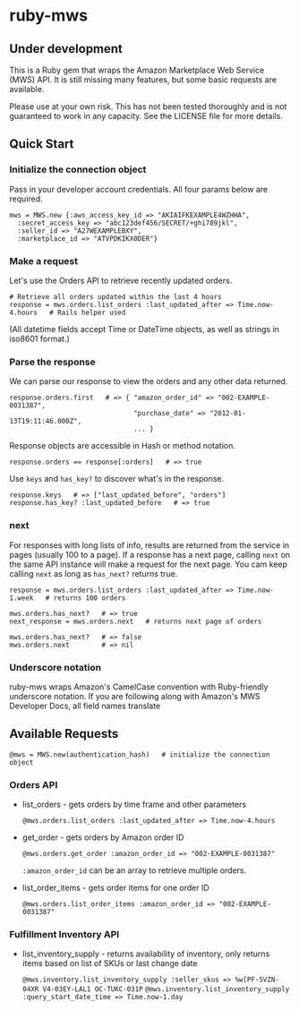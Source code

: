 ruby-mws
========

Under development
-----------------

This is a Ruby gem that wraps the Amazon Marketplace Web Service (MWS) API. It is still missing many features, but some basic requests are available.

Please use at your own risk. This has not been tested thoroughly and is not guaranteed to work in any capacity. See the LICENSE file for more details.

Quick Start
-----------

### Initialize the connection object

Pass in your developer account credentials. All four params below are required.

    mws = MWS.new {:aws_access_key_id => "AKIAIFKEXAMPLE4WZHHA",
      :secret_access_key => "abc123def456/SECRET/+ghi789jkl",
      :seller_id => "A27WEXAMPLEBXY",
      :marketplace_id => "ATVPDKIKX0DER"}

### Make a request

Let's use the Orders API to retrieve recently updated orders.

    # Retrieve all orders updated within the last 4 hours
    response = mws.orders.list_orders :last_updated_after => Time.now-4.hours   # Rails helper used

(All datetime fields accept Time or DateTime objects, as well as strings in iso8601 format.)

### Parse the response

We can parse our response to view the orders and any other data returned.

    response.orders.first   # => { "amazon_order_id" => "002-EXAMPLE-0031387",
                                   "purchase_date" => "2012-01-13T19:11:46.000Z",
                                   ... }

Response objects are accessible in Hash or method notation.

    response.orders == response[:orders]   # => true

Use `keys` and `has_key?` to discover what's in the response.

    response.keys   # => ["last_updated_before", "orders"]
    response.has_key? :last_updated_before   # => true

### next

For responses with long lists of info, results are returned from the service in pages (usually 100 to a page). If a response has a next page, calling `next` on the same API instance will make a request for the next page. You cam keep calling `next` as long as `has_next?` returns true.

    response = mws.orders.list_orders :last_updated_after => Time.now-1.week   # returns 100 orders

    mws.orders.has_next?   # => true
    next_response = mws.orders.next   # returns next page of orders
    
    mws.orders.has_next?   # => false
    mws.orders.next        # => nil

### Underscore notation

ruby-mws wraps Amazon's CamelCase convention with Ruby-friendly underscore notation. If you are following along with Amazon's MWS Developer Docs, all field names translate

Available Requests
------------------

    @mws = MWS.new(authentication_hash)   # initialize the connection object

### Orders API

* list_orders - gets orders by time frame and other parameters

    `@mws.orders.list_orders :last_updated_after => Time.now-4.hours`

* get_order - gets orders by Amazon order ID

    `@mws.orders.get_order :amazon_order_id => "002-EXAMPLE-0031387"`

    `:amazon_order_id` can be an array to retrieve multiple orders.

* list_order_items - gets order items for one order ID

    `@mws.orders.list_order_items :amazon_order_id => "002-EXAMPLE-0031387"`

### Fulfillment Inventory API

* list_inventory_supply - returns availability of inventory, only returns items based on list of SKUs or last change date

  `@mws.inventory.list_inventory_supply :seller_skus => %w[PF-5VZN-04XR V4-03EY-LAL1 OC-TUKC-031P`
  `@mws.inventory.list_inventory_supply :query_start_date_time => Time.now-1.day`
